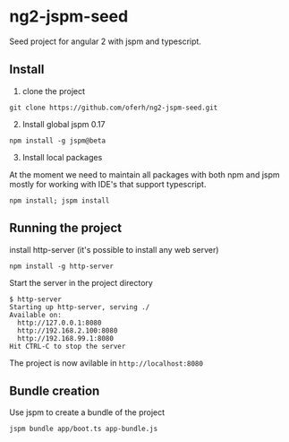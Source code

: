 # ng2-jspm-seed
Seed project for angular 2 with jspm and typescript.


## Install

1. clone the project

  ```
  git clone https://github.com/oferh/ng2-jspm-seed.git
  ```
2. Install global jspm 0.17

  ```
  npm install -g jspm@beta
  ```
3. Install local packages

  At the moment we need to maintain all packages with both npm and jspm mostly for working with IDE's that support typescript.
  ```
  npm install; jspm install
  ```

## Running the project

install http-server (it's possible to install any web server)
```
npm install -g http-server
```

Start the server in the project directory
```
$ http-server 
Starting up http-server, serving ./
Available on:
  http://127.0.0.1:8080
  http://192.168.2.100:8080
  http://192.168.99.1:8080
Hit CTRL-C to stop the server
```

The project is now avilable in `http://localhost:8080`

## Bundle creation

Use jspm to create a bundle of the project
```
jspm bundle app/boot.ts app-bundle.js
```
